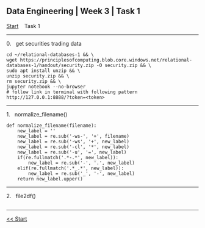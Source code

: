 ## Data Engineering | Week 3 | Task 1

[Start](https://github.com/AFC-AI2C-Cohort-04/coleman-code/blob/main/data_engineering/week_3/start.md)    Task 1

---

0.   get securities trading data
```
cd ~/relational-databases-1 && \
wget https://principlesofcomputing.blob.core.windows.net/relational-databases-1/handout/security.zip -O security.zip && \
sudo apt install unzip && \
unzip security.zip && \
rm security.zip && \
jupyter notebook --no-browser
# follow link in terminal with following pattern http://127.0.0.1:8888/?token=<token>
```

---

1.   normalize_filename()
```
def normalize_filename(filename):
    new_label = ''
    new_label = re.sub('-ws-', '+', filename)
    new_label = re.sub('-ws', '+', new_label)
    new_label = re.sub('-cl', '*', new_label)
    new_label = re.sub('-u', '=', new_label)
    if(re.fullmatch('.*-.*', new_label)):
        new_label = re.sub('-', '.', new_label)
    elif(re.fullmatch('.*_.*', new_label)):
        new_label = re.sub('_', '-', new_label)
    return new_label.upper()
```

---

2.   file2df()
```

```

---

[<< Start](https://github.com/AFC-AI2C-Cohort-04/coleman-code/blob/main/data_engineering/week_3/start.md)
